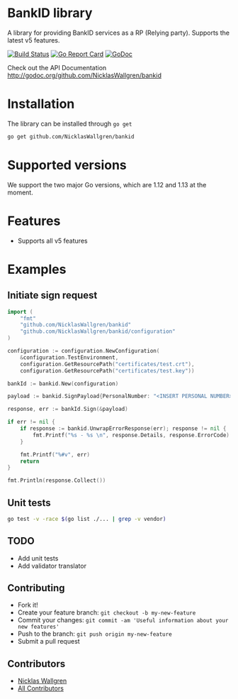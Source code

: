 # BankID library

A library for providing BankID services as a RP (Relying party).
Supports the latest v5 features.

[![Build Status](https://travis-ci.org/NicklasWallgren/bankid.svg?branch=master)](https://travis-ci.org/NicklasWallgren/bankid)
[![Go Report Card](https://goreportcard.com/badge/github.com/stretchr/testify)](https://goreportcard.com/report/github.com/NicklasWallgren/bankid)
[![GoDoc](https://godoc.org/github.com/NicklasWallgren/bankid?status.svg)](https://godoc.org/github.com/NicklasWallgren/bankid) 

Check out the API Documentation http://godoc.org/github.com/NicklasWallgren/bankid

# Installation
The library can be installed through `go get` 
```bash
go get github.com/NicklasWallgren/bankid
```

# Supported versions
We support the two major Go versions, which are 1.12 and 1.13 at the moment.

# Features
- Supports all v5 features

# Examples 

## Initiate sign request
```go
import (
    "fmt"
    "github.com/NicklasWallgren/bankid"
    "github.com/NicklasWallgren/bankid/configuration"
)

configuration := configuration.NewConfiguration(
    &configuration.TestEnvironment,
    configuration.GetResourcePath("certificates/test.crt"),
    configuration.GetResourcePath("certificates/test.key"))

bankId := bankid.New(configuration)

payload := bankid.SignPayload{PersonalNumber: "<INSERT PERSONAL NUMBER>", EndUserIp: "192.168.1.1", UserVisibleData: "Test"}

response, err := bankId.Sign(&payload)

if err != nil {
    if response := bankid.UnwrapErrorResponse(err); response != nil {
        fmt.Printf("%s - %s \n", response.Details, response.ErrorCode)
    }

    fmt.Printf("%#v", err)
    return
}

fmt.Println(response.Collect())
```

## Unit tests
```bash
go test -v -race $(go list ./... | grep -v vendor)
```

## TODO
 - Add unit tests
 - Add validator translator

## Contributing
  - Fork it!
  - Create your feature branch: `git checkout -b my-new-feature`
  - Commit your changes: `git commit -am 'Useful information about your new features'`
  - Push to the branch: `git push origin my-new-feature`
  - Submit a pull request

## Contributors
  - [Nicklas Wallgren](https://github.com/NicklasWallgren)
  - [All Contributors][link-contributors]

[link-contributors]: ../../contributors